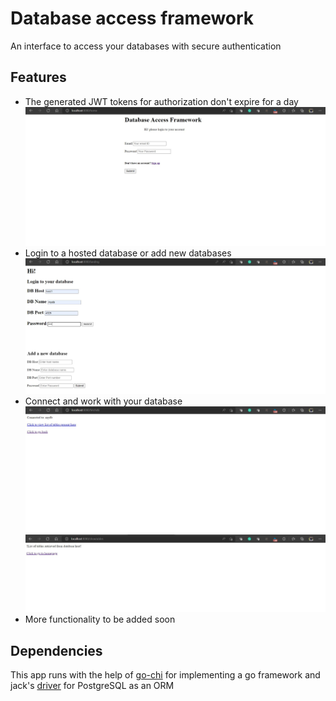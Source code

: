 # Database access framework
An interface to access your databases with secure authentication

## Features
- The generated JWT tokens for authorization don't expire for a day
    ![homepage](https://raw.githubusercontent.com/GarvitSadhwani/dbAccessFramework/main/templates/home.JPG)
- Login to a hosted database or add new databases
    ![homepage](https://raw.githubusercontent.com/GarvitSadhwani/dbAccessFramework/main/templates/landing.JPG)
- Connect and work with your database
    ![homepage](https://raw.githubusercontent.com/GarvitSadhwani/dbAccessFramework/main/templates/fetchdb.JPG)
    ![homepage](https://raw.githubusercontent.com/GarvitSadhwani/dbAccessFramework/main/templates/showtables.JPG)
- More functionality to be added soon

## Dependencies
This app runs with the help of [go-chi](https://github.com/go-chi) for implementing a go framework and jack's [driver](https://github.com/jackc/pgx) for PostgreSQL as an ORM

